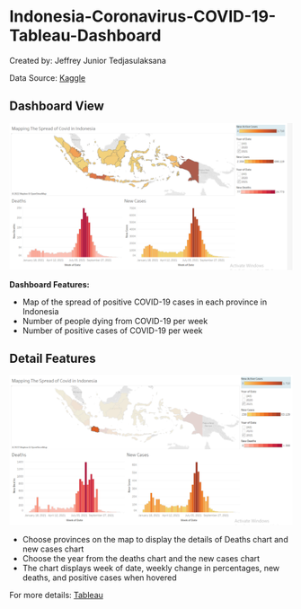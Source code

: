 # Indonesia-Coronavirus-COVID-19-Tableau-Dashboard
Created by: Jeffrey Junior Tedjasulaksana

Data Source: [Kaggle](https://www.kaggle.com/datasets/hendratno/covid19-indonesia)

## Dashboard View
![](https://github.com/JeffreyJuinior/Indonesia-Coronavirus-COVID-19-Tableau-Dashboard/blob/main/Image/Dashboard%20Indonesia%20Covid.PNG)

**Dashboard Features:**
- Map of the spread of positive COVID-19 cases in each province in Indonesia
- Number of people dying from COVID-19 per week
- Number of positive cases of COVID-19 per week

## Detail Features
![](https://github.com/JeffreyJuinior/Indonesia-Coronavirus-COVID-19-Tableau-Dashboard/blob/main/Image/Dashboard%20Indonesia%20Covid%20(2).PNG)

- Choose provinces on the map to display the details of Deaths chart and new cases chart
- Choose the year from the deaths chart and the new cases chart
- The chart displays week of date, weekly change in percentages, new deaths, and positive cases when hovered

For more details: [Tableau](https://public.tableau.com/views/IndonesiaCoronavirusCOVID-19Dashboard/Dashboard1?:language=en-GB&publish=yes&:display_count=n&:origin=viz_share_link)
